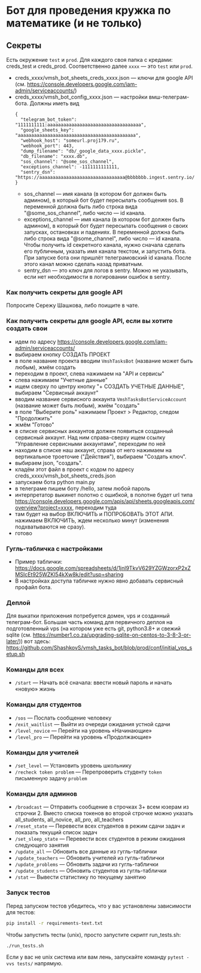 # Бот для проведения кружка по математике (и не только)

## Секреты
Есть окружение `test` и `prod`. Для каждого своя папка с кредами: creds_test и creds_prod.
Соответственно далее `xxxx` — это `test` или `prod`.

- creds_xxxx/vmsh_bot_sheets_creds_xxxx.json — ключи для google API (см. https://console.developers.google.com/iam-admin/serviceaccounts/)
- creds_xxxx/vmsh_bot_config_xxxx.json — настройки вмш-телеграм-бота. Должны иметь вид
    ```
    {
      "telegram_bot_token": "1111111111:aaaaaaaaaaaaaaaaaaaaaaaaaaaaaaaaaaa",
      "google_sheets_key": "aaaaaaaaaaaaaaaaaaaaaaaaaaaaaaaaaaaaaaaaaaaa",
      "webhook_host": "someurl.proj179.ru",
      "webhook_port": 443,
      "dump_filename": "db/_google_data_xxxx.pickle",
      "db_filename": "xxxx.db",
      "sos_channel": "@some_sos_channel",
      "exceptions_channel": -1111111111111,
      "sentry_dsn": "https://aaaaaaaaaaaaaaaaaaaaaaaaaaaaaaaa@bbbbbbb.ingest.sentry.io/1111111"
    }
    ```
    - sos_channel — имя канала (в котором бот должен быть админом), в который бот будет пересылать сообщения sos. В переменной должна быть либо строка вида "@some_sos_channel", либо число — id канала.
    - exceptions_channel — имя канала (в котором бот должен быть админом), в который бот будет пересылать сообщения о своих запусках, остановках и падениях. В переменной должна быть либо строка вида "@some_channel", либо число — id канала. Чтобы получить id секретного канала, нужно сначала сделать его публичным, указать имя канала текстом, и запустить бота. При запуске бота они пришлёт телеграмовский id канала. После этого канал можно сделать назад приватным.
    - sentry_dsn — это ключ для логов в sentry. Можно не указывать, если нет необходимости в логировании ошибок в sentry. 




### Как получить секреты для google API
Попросите Сережу Шашкова, либо поищите в чате.

### Как получить секреты для google API, если вы хотите создать свои
- идем по адресу https://console.developers.google.com/iam-admin/serviceaccounts/
- выбираем кнопку СОЗДАТЬ ПРОЕКТ
- в поле название проекта вводим `VmshTasksBot` (название может быть любым), жмём создать
- переходим в проект, слева нажимаем на "API и сервисы"
- слева нажимаем "Учетные данные"
- ищем сверху по центру кнопку "+ СОЗДАТЬ УЧЕТНЫЕ ДАННЫЕ", выбираем "Сервисный аккаунт"
- вводим название сервисного аккаунта `VmshTasksBotServiceAccount` (название может быть любым), жмём "создать"
- в поле "Выберите роль" нажимаем Проект > Редактор, следом "Продолжить"
- жмём "Готово"
- в списке сервисных аккаунтов должен появиться созданный сервисный аккаунт. Над ним справа-сверху ищем ссылку "Управление сервисными аккаунтами", переходим по ней
- находим в списке наш аккаунт, справа от него нажимаем на вертикальное троеточие ("Действия"), выбираем "Создать ключ".
- выбираем json, "создать".
- кладём этот файл в проект с кодом по адресу creds_xxxx/vmsh_bot_sheets_creds.json
- запускаем бота python main.py
- в телеграме пишем боту /hello, затем любой пароль
- интерпретатор выкинет полотно с ошибкой, в полотне будет url типа https://console.developers.google.com/apis/api/sheets.googleapis.com/overview?project=xxxx, переходим туда
- там будет на выбор ВКЛЮЧИТЬ и ПОПРОБОВАТЬ ЭТОТ АПИ. нажимаем ВКЛЮЧИТЬ, ждем несколько минут (изменения подхватываются не сразу).
- готово


### Гугль-табличка с настройками
- Пример таблички: https://docs.google.com/spreadsheets/d/1jnl9TkvV629YZGWzorxP2xZMSIcEt925WZKl54kXw8k/edit?usp=sharing
- В настройках доступа табличке нужно явно добавать сервисный профайл бота.


### Деплой
Для выкатки приложения потребуется домен, vps и созданный телеграм-бот. Большая часть команд для первичного деплоя на подготовленный vps (на котором уже есть git, python3.8+ и свежий sqlite (см. https://number1.co.za/upgrading-sqlite-on-centos-to-3-8-3-or-later/)) вот здесь: https://github.com/ShashkovS/vmsh_tasks_bot/blob/prod/conf/initial_vps_setup.sh

### Команды для всех
- `/start` — Начать всё сначала: ввести новый пароль и начать «новую» жизнь


### Команды для студентов
- `/sos` — Послать сообщение человеку
- `/exit_waitlist` — Выйти из очереди ожидания устной сдачи
- `/level_novice` — Перейти на уровень «Начинающие»
- `/level_pro` — Перейти на уровень «Продолжающие»

### Команды для учителей
- `/set_level` — Установить уровень школьнику
- `/recheck token problem` — Перепроверить студенту `token` письменную задачу `problem`

### Команды для админов
- `/broadcast` — Отправить сообщение в строчках 3+ всем юзерам из строчки 2. Вместо списка токенов во второй строчке можно указать all_students, all_novice, all_pro, all_teachers
- `/reset_state` — Перевести всех студентов в режим сдачи задач и показать текущий список задач
- `/set_sleep_state` — Перевести всех студентов в режим ожидания следующего занятия
- `/update_all` —  Обновить все данные из гугль-таблички
- `/update_teachers` — Обновить учителей из гугль-таблички
- `/update_problems` — Обновить задачи из гугль-таблички
- `/update_students` — Обновить студентов из гугль-таблички
- `/stat` — Вывести статистику по текущему занятию

### Запуск тестов
Перед запуском тестов убедитесь, что у вас установлены зависимости для тестов:
```bash
pip install -r requirements-text.txt
```
Чтобы запустить тесты (unix), просто запустите скрипт run_tests.sh:
```bash
./run_tests.sh
```
Если у вас не unix система или вам лень, запускайте команду `pytest -vvs tests/` напрямую.
